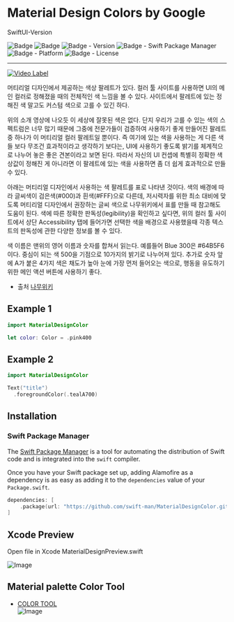 # Material Design Colors by Google
SwiftUI-Version

![Badge](https://img.shields.io/badge/swift-white.svg?style=flat-square&logo=Swift)
![Badge](https://img.shields.io/badge/SwiftUI-001b87.svg?style=flat-square&logo=Swift&logoColor=black)
![Badge - Version](https://img.shields.io/badge/Version-1.0.1-1177AA?style=flat-square)
![Badge - Swift Package Manager](https://img.shields.io/badge/SPM-compatible-orange?style=flat-square)
![Badge - Platform](https://img.shields.io/badge/platform-mac_12|ios_13|watchos_6|tvos_13-yellow?style=flat-square)
![Badge - License](https://img.shields.io/badge/license-MIT-black?style=flat-square)  

---

[![Video Label](http://img.youtube.com/vi/xYkz0Ueg0L4/0.jpg)](https://youtu.be/xYkz0Ueg0L4?t=0s)

머티리얼 디자인에서 제공하는 색상 팔레트가 있다. 컬러 툴 사이트를 사용하면 UI의 메인 컬러로 정해졌을 때의 전체적인 색 느낌을 볼 수 있다. 사이트에서 팔레트에 있는 정해진 색 말고도 커스텀 색으로 고를 수 있긴 하다.

위의 소개 영상에 나오듯 이 세상에 잘못된 색은 없다. 단지 우리가 고를 수 있는 색의 스펙트럼은 너무 많기 때문에 그중에 전문가들이 검증하여 사용하기 좋게 만들어진 팔레트 중 하나가 이 머티리얼 컬러 팔레트일 뿐이다. 즉 여기에 있는 색을 사용하는 게 다른 색들 보다 무조건 효과적이라고 생각하기 보다는, UI에 사용하기 좋도록 밝기를 체계적으로 나누어 놓은 좋은 견본이라고 보면 된다. 따라서 자신의 UI 컨셉에 특별히 정확한 색상값이 정해진 게 아니라면 이 팔레트에 있는 색을 사용하면 좀 더 쉽게 효과적으로 만들 수 있다.

아래는 머티리얼 디자인에서 사용하는 색 팔레트를 표로 나타낸 것이다. 색의 배경에 따라 글씨색이 검은색(#000)과 흰색(#FFF)으로 다른데, 저시력자를 위한 최소 대비에 맞도록 머티리얼 디자인에서 권장하는 글씨 색으로 나무위키에서 표를 만들 때 참고해도 도움이 된다. 색에 따른 정확한 판독성(legibility)을 확인하고 싶다면, 위의 컬러 툴 사이트에서 상단 Accessibility 탭에 들어가면 선택한 색을 배경으로 사용했을때 각종 텍스트의 판독성에 관한 다양한 정보를 볼 수 있다.

색 이름은 맨위의 영어 이름과 숫자를 합쳐서 읽는다. 예를들어 Blue 300은 #64B5F6이다. 중심이 되는 색 500을 기점으로 10가지의 밝기로 나누어져 있다. 추가로 숫자 앞에 A가 붙은 4가지 색은 채도가 높아 눈에 가장 먼저 들어오는 색으로, 행동을 유도하기 위한 메인 액션 버튼에 사용하기 좋다.

* 출처
[나무위키](https://namu.wiki/w/%EB%A8%B8%ED%8B%B0%EB%A6%AC%EC%96%BC%20%EB%94%94%EC%9E%90%EC%9D%B8#toc)

## Example 1
```swift
import MaterialDesignColor

let color: Color = .pink400
```

## Example 2
```swift
import MaterialDesignColor

Text("title")
  .foregroundColor(.tealA700)
```

## Installation
### Swift Package Manager

The [Swift Package Manager](https://swift.org/package-manager/) is a tool for automating the distribution of Swift code and is integrated into the `swift` compiler. 

Once you have your Swift package set up, adding Alamofire as a dependency is as easy as adding it to the `dependencies` value of your `Package.swift`.

```swift
dependencies: [
    .package(url: "https://github.com/swift-man/MaterialDesignColor.git", from: "1.0.1")
]
```

## Xcode Preview
Open file in Xcode MaterialDesignPreview.swift

![Image](assets/6.png)  

## Material palette Color Tool
* [COLOR TOOL](https://m2.material.io/resources/color/#!/?view.left=0&view.right=0)  
![Image](assets/1.png)  
